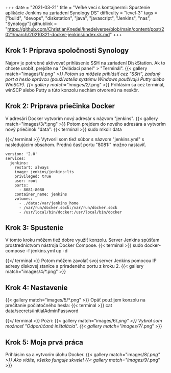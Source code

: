 +++
date = "2021-03-21"
title = "Veľké veci s kontajnermi: Spustenie aplikácie Jenkins na zariadení Synology DS"
difficulty = "level-3"
tags = ["build", "devops", "diskstation", "java", "javascript", "Jenkins", "nas", "Synology"]
githublink = "https://github.com/ChristianKnedel/knedelverse/blob/main/content/post/2021/march/20210321-docker-jenkins/index.sk.md"
+++

## Krok 1: Príprava spoločnosti Synology
Najprv je potrebné aktivovať prihlásenie SSH na zariadení DiskStation. Ak to chcete urobiť, prejdite na "Ovládací panel" > "Terminál".
{{< gallery match="images/1/*.png" >}}
Potom sa môžete prihlásiť cez "SSH", zadaný port a heslo správcu (používatelia systému Windows používajú Putty alebo WinSCP).
{{< gallery match="images/2/*.png" >}}
Prihlásim sa cez terminál, winSCP alebo Putty a túto konzolu nechám otvorenú na neskôr.
## Krok 2: Príprava priečinka Docker
V adresári Docker vytvorím nový adresár s názvom "jenkins".
{{< gallery match="images/3/*.png" >}}
Potom prejdem do nového adresára a vytvorím nový priečinok "data":
{{< terminal >}}
sudo mkdir data

{{</ terminal >}}
Vytvoril som tiež súbor s názvom "jenkins.yml" s nasledujúcim obsahom. Prednú časť portu "8081:" možno nastaviť.
```
version: '2.0'
services:
  jenkins:
    restart: always
    image: jenkins/jenkins:lts
    privileged: true
    user: root
    ports:
      - 8081:8080
    container_name: jenkins
    volumes:
      - ./data:/var/jenkins_home
      - /var/run/docker.sock:/var/run/docker.sock
      - /usr/local/bin/docker:/usr/local/bin/docker

```

## Krok 3: Spustenie
V tomto kroku môžem tiež dobre využiť konzolu. Server Jenkins spúšťam prostredníctvom nástroja Docker Compose.
{{< terminal >}}
sudo docker-compose -f jenkins.yml up -d

{{</ terminal >}}
Potom môžem zavolať svoj server Jenkins pomocou IP adresy diskovej stanice a priradeného portu z kroku 2.
{{< gallery match="images/4/*.png" >}}

## Krok 4: Nastavenie

{{< gallery match="images/5/*.png" >}}
Opäť použijem konzolu na prečítanie počiatočného hesla:
{{< terminal >}}
cat data/secrets/initialAdminPassword

{{</ terminal >}}
Pozri:
{{< gallery match="images/6/*.png" >}}
Vybral som možnosť "Odporúčaná inštalácia".
{{< gallery match="images/7/*.png" >}}

## Krok 5: Moja prvá práca
Prihlásim sa a vytvorím úlohu Docker.
{{< gallery match="images/8/*.png" >}}
Ako vidíte, všetko funguje skvele!
{{< gallery match="images/9/*.png" >}}